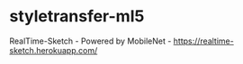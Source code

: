 # styletransfer-ml5
RealTime-Sketch - Powered by MobileNet - https://realtime-sketch.herokuapp.com/
